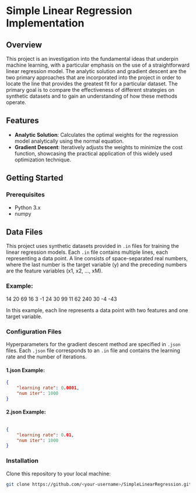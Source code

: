# Simple Linear Regression Implementation

## Overview
This project is an investigation into the fundamental ideas that underpin machine learning, with a particular emphasis on the use of a straightforward linear regression model. 
The analytic solution and gradient descent are the two primary approaches that are incorporated into the project in order to locate the line that provides the greatest fit for a particular dataset.
The primary goal is to compare the effectiveness of different strategies on synthetic datasets and to gain an understanding of how these methods operate.

## Features
- **Analytic Solution**: Calculates the optimal weights for the regression model analytically using the normal equation.
- **Gradient Descent**: Iteratively adjusts the weights to minimize the cost function, showcasing the practical application of this widely used optimization technique.

## Getting Started

### Prerequisites
- Python 3.x
- numpy

## Data Files

This project uses synthetic datasets provided in `.in` files for training the linear regression models. Each `.in` file contains multiple lines, each representing a data point.
A line consists of space-separated real numbers, where the last number is the target variable (y) and the preceding numbers are the feature variables (x1, x2, ..., xM).

### Example:
14 20 69
16 3 -1
24 30 99
11 62 240
30 -4 -43

In this example, each line represents a data point with two features and one target variable.

### Configuration Files

Hyperparameters for the gradient descent method are specified in `.json` files. Each `.json` file corresponds to an `.in` file and contains the learning rate and the number of iterations.

#### 1.json Example:
```json
{
	"learning rate": 0.0001,
	"num iter": 1000
}
```
#### 2.json Example:
```json

{
	"learning rate": 0.01,
	"num iter": 1000
}
```
### Installation
Clone this repository to your local machine:
```bash
git clone https://github.com/<your-username>/SimpleLinearRegression.git

